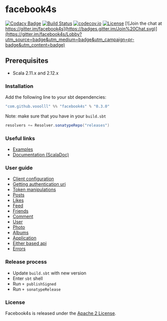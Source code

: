 facebook4s
=========

[![Codacy Badge](https://api.codacy.com/project/badge/Grade/0c7d5adedcba4774988ad1fe3e075558)](https://www.codacy.com/app/baibossynov-valery/facebook4s?utm_source=github.com&utm_medium=referral&utm_content=vooolll/facebook4s&utm_campaign=badger)
[![Build Status](https://travis-ci.org/vooolll/facebook4s.svg?branch=master)](https://travis-ci.org/vooolll/facebook4s) [![codecov.io](http://codecov.io/github/vooolll/facebook4s/coverage.svg?branch=master)](http://codecov.io/github/vooolll/facebook4s?branch=master) [![License](http://img.shields.io/:license-Apache%202-red.svg)](http://www.apache.org/licenses/LICENSE-2.0.txt) [![Join the chat at https://gitter.im/facebook4s](https://badges.gitter.im/Join%20Chat.svg)](https://gitter.im/facebook4s/Lobby?utm_source=badge&utm_medium=badge&utm_campaign=pr-badge&utm_content=badge)

Prerequisites
-------------
* Scala 2.11.x and 2.12.x

### Installation
Add the following line to your sbt dependencies:
```scala
"com.github.vooolll" %% "facebook4s" % "0.3.0"
```

Note: make sure that you have in your `build.sbt`
```scala
resolvers += Resolver.sonatypeRepo("releases")
```

### Useful links
* [Examples](https://github.com/vooolll/facebook4s/tree/master/examples)
* [Documentation (ScalaDoc)](https://www.javadoc.io/doc/com.github.vooolll/facebook4s_2.12/)


### User guide

* [Client configuration](https://github.com/vooolll/facebook4s/tree/master/docs/createClient.md)
* [Getting authentication uri](https://github.com/vooolll/facebook4s/tree/master/docs/authenticationUri.md)
* [Token manipulations](https://github.com/vooolll/facebook4s/tree/master/docs/tokenManipulations.md)
* [Posts](https://github.com/vooolll/facebook4s/tree/master/docs/post.md)
* [Likes](https://github.com/vooolll/facebook4s/tree/master/docs/likes.md)
* [Feed](https://github.com/vooolll/facebook4s/tree/master/docs/feed.md)
* [Friends](https://github.com/vooolll/facebook4s/tree/master/docs/friends.md)
* [Comment](https://github.com/vooolll/facebook4s/tree/master/docs/comments.md)
* [User](https://github.com/vooolll/facebook4s/tree/master/docs/user.md)
* [Photo](https://github.com/vooolll/facebook4s/tree/master/docs/photo.md)
* [Albums](https://github.com/vooolll/facebook4s/tree/master/docs/albums.md)
* [Application](https://github.com/vooolll/facebook4s/tree/master/docs/application.md)
* [Either based api](https://github.com/vooolll/facebook4s/tree/master/docs/either.md)
* [Errors](https://github.com/vooolll/facebook4s/tree/master/docs/errors.md)


### Release process
* Update `build.sbt` with new version
* Enter `sbt` shell
* Run `+ publishSigned`
* Run `+ sonatypeRelease`

### License

Facebook4s is released under the [Apache 2 License][5].


[5]: http://www.apache.org/licenses/LICENSE-2.0.txt
